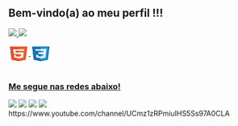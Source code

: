 ## Bem-vindo(a) ao meu perfil !!!
 
 <div>
   <a href="https://github.com/orprates">
   <img height="180em" src="https://github-readme-stats.vercel.app/api?username=orprates
&show_icons=true&theme=tokyonight&include_all_commits=true&count_private=true"/>
   <img height="180em" src="https://github-readme-stats.vercel.app/api/top-langs/?username=orprates&layout=compact&langs_count=6&theme=tokyonight"/>
</div>
    
<div style="display: inline_block"><br>
 
  <img align="center" alt="HTML" height="30" width="40" src="https://raw.githubusercontent.com/devicons/devicon/master/icons/html5/html5-original.svg">
  <img align="center" alt="CSS" height="30" width="40" src="https://raw.githubusercontent.com/devicons/devicon/master/icons/css3/css3-original.svg">
</div>
 
<br>
 
### Me segue nas redes abaixo!
 
<div> 
 <a href=" https://www.youtube.com/channel/UCmz1zRPmiuIHS5Ss97A0CLA" target="_blank"><img src="https://img.shields.io/badge/YouTube-FF0000?style=for-the-badge&logo=youtube&logoColor=white" target="_blank"></a>
 <a href="https://instagram.com/orprates" target="_blank"><img src="https://img.shields.io/badge/-Instagram-%23E4405F?style=for-the-badge&logo=instagram&logoColor=white" target="_blank"></a>
 <a href="https://discord.com/invite/vnPpN4PxGB" target="_blank"><img src="https://img.shields.io/badge/Discord-7289DA?style=for-the-badge&logo=discord&logoColor=white" target="_blank"></a> 
  <a href = "otaviorocha.prates@hotmail.com"><img src="https://img.shields.io/badge/-Gmail-%23333?style=for-the-badge&logo=gmail&logoColor=white" target="_blank"></a>
 https://www.youtube.com/channel/UCmz1zRPmiuIHS5Ss97A0CLA
</div>
